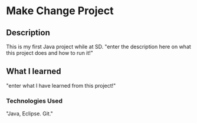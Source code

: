 # Make Change Project

## Description
This is my first Java project while at SD.
"enter the description here on what this project does and how to run it!"

## What I learned
"enter what I have learned from this project!"

### Technologies Used
"Java, Eclipse. Git."

